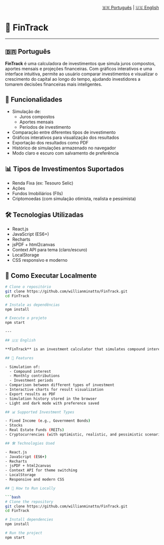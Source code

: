 <p align="right">
  <a href="#-português">🇧🇷 Português</a> | <a href="#-english">🇺🇸 English</a>
</p>

# 💸 FinTrack

---

## 🇧🇷 Português

**FinTrack** é uma calculadora de investimentos que simula juros compostos, aportes mensais e projeções financeiras. Com gráficos interativos e uma interface intuitiva, permite ao usuário comparar investimentos e visualizar o crescimento do capital ao longo do tempo, ajudando investidores a tomarem decisões financeiras mais inteligentes.

## 🚀 Funcionalidades

- Simulação de:
  - Juros compostos
  - Aportes mensais
  - Períodos de investimento
- Comparação entre diferentes tipos de investimento
- Gráficos interativos para visualização dos resultados
- Exportação dos resultados como PDF
- Histórico de simulações armazenado no navegador
- Modo claro e escuro com salvamento de preferência

## 📊 Tipos de Investimentos Suportados

- Renda Fixa (ex: Tesouro Selic)
- Ações
- Fundos Imobiliários (FIIs)
- Criptomoedas (com simulação otimista, realista e pessimista)

## 🛠️ Tecnologias Utilizadas

- React.js
- JavaScript (ES6+)
- Recharts
- jsPDF + html2canvas
- Context API para tema (claro/escuro)
- LocalStorage
- CSS responsivo e moderno

## 🧪 Como Executar Localmente

```bash
# Clone o repositório
git clone https://github.com/willianminatto/FinTrack.git
cd FinTrack

# Instale as dependências
npm install

# Execute o projeto
npm start

---

## 🇺🇸 English

**FinTrack** is an investment calculator that simulates compound interest, monthly contributions, and financial projections. With interactive charts and an intuitive interface, it allows users to compare investments and visualize capital growth over time, helping investors make smarter financial decisions.

## 🚀 Features

- Simulation of:
  - Compound interest
  - Monthly contributions
  - Investment periods
- Comparison between different types of investment
- Interactive charts for result visualization
- Export results as PDF
- Simulation history stored in the browser
- Light and dark mode with preference saved

## 📊 Supported Investment Types

- Fixed Income (e.g., Government Bonds)
- Stocks
- Real Estate Funds (REITs)
- Cryptocurrencies (with optimistic, realistic, and pessimistic scenarios)

## 🛠️ Technologies Used

- React.js
- JavaScript (ES6+)
- Recharts
- jsPDF + html2canvas
- Context API for theme switching
- LocalStorage
- Responsive and modern CSS

## 🧪 How to Run Locally

```bash
# Clone the repository
git clone https://github.com/willianminatto/FinTrack.git
cd FinTrack

# Install dependencies
npm install

# Run the project
npm start

